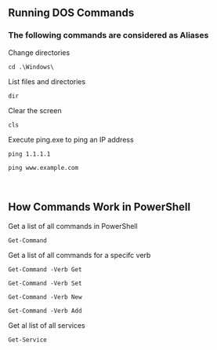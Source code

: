 ## Running DOS Commands

### The following commands are considered as Aliases

Change directories
```
cd .\Windows\
```

List files and directories
```
dir
```

Clear the screen
```
cls
```

Execute ping.exe to ping an IP address
```
ping 1.1.1.1
```
```
ping www.example.com
```

<br>

## How Commands Work in PowerShell

Get a list of all commands in PowerShell
```
Get-Command
```

Get a list of all commands for a specifc verb
```
Get-Command -Verb Get
```
```
Get-Command -Verb Set
```
```
Get-Command -Verb New
```
```
Get-Command -Verb Add
```

Get al list of all services
```
Get-Service
```

